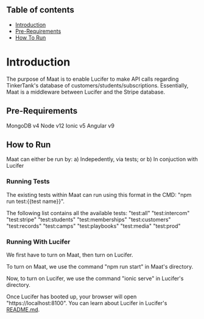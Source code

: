 ## Table of contents
-   [Introduction](#Introduction)
-   [Pre-Requirements](#Pre-Requirements)
-   [How To Run](#How-To-Run)

# Introduction
The purpose of Maat is to enable Lucifer to make API calls regarding TinkerTank's database of customers/students/subscriptions. 
Essentially, Maat is a middleware between Lucifer and the Stripe database.

## Pre-Requirements
MongoDB v4
Node v12
Ionic v5
Angular v9 


## How to Run
Maat can either be run by:
a) Indepedently, via tests; or
b) In conjuction with Lucifer

### Running Tests
The existing tests within Maat can run using this format in the CMD: "npm run test:{{test name}}".

The following list contains all the available tests:
"test:all"
"test:intercom" 
"test:stripe"
"test:students"
"test:memberships" 
"test:customers" 
"test:records" 
"test:camps"
"test:playbooks"
"test:media"
"test:prod"

### Running With Lucifer
We first have to turn on Maat, then turn on Lucifer. 

To turn on Maat, we use the command "npm run start" in Maat's directory.

Now, to turn on Lucifer, we use the command "ionic serve" in Lucifer's directory. 

Once Lucifer has booted up, your browser will open "https://localhost:8100". You can learn about Lucifer in Lucifer's [README.md](https://www.google.com).



